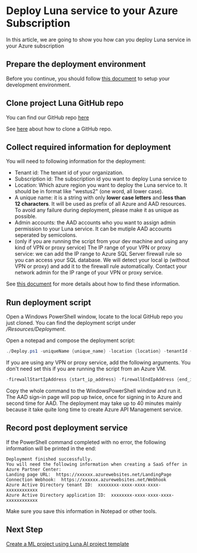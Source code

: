 # Deploy Luna service to your Azure Subscription

In this article, we are going to show you how can you deploy Luna service in your Azure subscription

## Prepare the deployment environment

Before you continue, you should follow [this document](./get-ready.md) to setup your development environment.

## Clone project Luna GitHub repo

You can find our GitHub repo [here](aka.ms/lunaai)

See [here](https://docs.github.com/en/github/creating-cloning-and-archiving-repositories/cloning-a-repository) about how to clone a GitHub repo.

## Collect required information for deployment

You will need to following information for the deployment:

- Tenant id: The tenant id of your organization.
- Subscription id: The subscription id you want to deploy Luna service to
- Location: Which azure region you want to deploy the Luna service to. It should be in format like "westus2" (one word, all lower case).
- A unique name: it is a string with only **lower case letters** and **less than 12 characters**. It will be used as prefix of all Azure and AAD resources. To avoid any failure during deployment, please make it as unique as possible.
- Admin accounts: the AAD accounts who you want to assign admin permission to your Luna service. It can be mutiple AAD accounts seperated by semicolons.
- (only if you are running the script from your dev machine and using any kind of VPN or proxy service) The IP range of your VPN or proxy service: we can add the IP range to Azure SQL Server firewall rule so you can access your SQL database. We will detect your local ip (without VPN or proxy) and add it to the firewall rule automatically. Contact your network admin for the IP range of your VPN or proxy service.

See [this document](../how-to/how-to-find-azure-info.md) for more details about how to find these information.

## Run deployment script

Open a Windows PowerShell window, locate to the local GitHub repo you just cloned. You can find the deployment script under */Resources/Deployment*.

Open a notepad and compose the deployment script:

```powershell
./Deploy.ps1 -uniqueName {unique_name} -location {location} -tenantId {tenant_id} -lunaServiceSubscriptionId {subscription_id} -adminAccounts {adminAccounts}
```

If you are using any VPN or proxy service, add the following arguments. You don't need set this if you are running the script from an Azure VM.

```powershell
-firewallStartIpAddress {start_ip_address} -firewallEndIpAddress {end_ip_address}
```



Copy the whole command to the WindowsPowerShell window and run it. The AAD sign-in page will pop up twice, once for signing in to Azure and second time for AAD. The deployment may take up to 40 minutes mainly because it take quite long time to create Azure API Management service.

## Record post deployment service

If the PowerShell command completed with no error, the following information will be printed in the end:

```text
Deployment finished successfully.
You will need the following information when creating a SaaS offer in Azure Partner Center:
Landing page URL:  https://xxxxxx.azurewebsites.net/LandingPage
Connection Webhook:  https://xxxxxx.azurewebsites.net/Webhook
Azure Active Directory tenant ID:  xxxxxxxx-xxxx-xxxx-xxxx-xxxxxxxxxxxx
Azure Active Directory application ID:  xxxxxxxx-xxxx-xxxx-xxxx-xxxxxxxxxxxx
```

Make sure you save this information in Notepad or other tools.

## Next Step

[Create a ML project using Luna.AI project template](./use-luna-ml-project-template.md)
